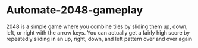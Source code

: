 # Automate-2048-gameplay
2048 is a simple game where you combine tiles by sliding them up, down,  left, or right with the arrow keys. You can actually get a fairly high score  by repeatedly sliding in an up, right, down, and left pattern over and over  again

